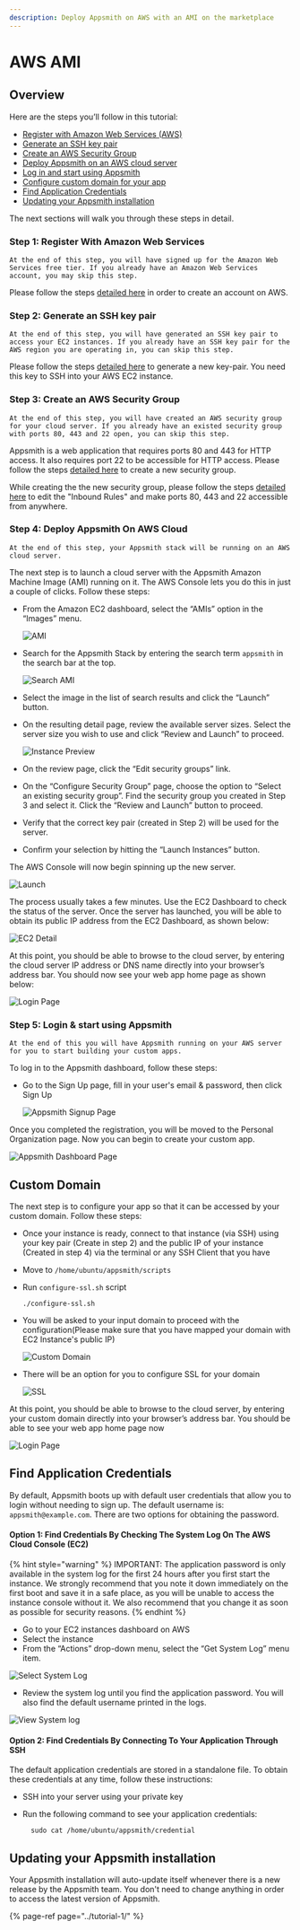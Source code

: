 ```yaml
---
description: Deploy Appsmith on AWS with an AMI on the marketplace
---
```


# AWS AMI

## Overview

Here are the steps you’ll follow in this tutorial:

* [Register with Amazon Web Services \(AWS\)](aws-ami.md#step-1-register-with-amazon-web-services)
* [Generate an SSH key pair](aws-ami.md#step-2-generate-an-ssh-key-pair)
* [Create an AWS Security Group](aws-ami.md#step-3-create-an-aws-security-group)
* [Deploy Appsmith on an AWS cloud server](aws-ami.md#step-4-deploy-appsmith-on-aws-cloud)
* [Log in and start using Appsmith](aws-ami.md#step-5-login-and-start-using-appsmith)
* [Configure custom domain for your app](aws-ami.md#step-6-configure-custom-domain-for-your-app)
* [Find Application Credentials](aws-ami.md#step-7-find-application-credentials)
* [Updating your Appsmith installation](aws-ami.md#step-8-updating-your-appsmith-installation)

The next sections will walk you through these steps in detail.

### Step 1: Register With Amazon Web Services

```text
At the end of this step, you will have signed up for the Amazon Web Services free tier. If you already have an Amazon Web Services account, you may skip this step.
```

Please follow the steps [detailed here](https://aws.amazon.com/premiumsupport/knowledge-center/create-and-activate-aws-account/) in order to create an account on AWS.

### Step 2: Generate an SSH key pair

```text
At the end of this step, you will have generated an SSH key pair to access your EC2 instances. If you already have an SSH key pair for the AWS region you are operating in, you can skip this step.
```

Please follow the steps [detailed here](https://docs.aws.amazon.com/AWSEC2/latest/UserGuide/ec2-key-pairs.html#having-ec2-create-your-key-pair) to generate a new key-pair. You need this key to SSH into your AWS EC2 instance.

### Step 3: Create an AWS Security Group

```text
At the end of this step, you will have created an AWS security group for your cloud server. If you already have an existed security group with ports 80, 443 and 22 open, you can skip this step.
```

Appsmith is a web application that requires ports 80 and 443 for HTTP access. It also requires port 22 to be accessible for HTTP access. Please follow the steps [detailed here](https://docs.aws.amazon.com/AWSEC2/latest/UserGuide/working-with-security-groups.html#creating-security-group) to create a new security group.

While creating the the new security group, please follow the steps [detailed here](https://docs.aws.amazon.com/AWSEC2/latest/UserGuide/working-with-security-groups.html#adding-security-group-rule) to edit the "Inbound Rules" and make ports 80, 443 and 22 accessible from anywhere.

### Step 4: Deploy Appsmith On AWS Cloud

```text
At the end of this step, your Appsmith stack will be running on an AWS cloud server.
```

The next step is to launch a cloud server with the Appsmith Amazon Machine Image \(AMI\) running on it. The AWS Console lets you do this in just a couple of clicks. Follow these steps:

* From the Amazon EC2 dashboard, select the “AMIs” option in the “Images” menu.

  ![AMI](../../.gitbook/assets/aws-AMI.png)

* Search for the Appsmith Stack by entering the search term `appsmith` in the search bar at the top.

  ![Search AMI](../../.gitbook/assets/aws-search-ami.png)

* Select the image in the list of search results and click the “Launch” button.
* On the resulting detail page, review the available server sizes. Select the server size you wish to use and click “Review and Launch” to proceed.

  ![Instance Preview](../../.gitbook/assets/aws-preview.png)

* On the review page, click the “Edit security groups” link.
* On the “Configure Security Group” page, choose the option to “Select an existing security group”. Find the security group you created in Step 3 and select it. Click the “Review and Launch” button to proceed.
* Verify that the correct key pair \(created in Step 2\) will be used for the server.
* Confirm your selection by hitting the “Launch Instances” button.

The AWS Console will now begin spinning up the new server.

![Launch](../../.gitbook/assets/aws-launch.png)

The process usually takes a few minutes. Use the EC2 Dashboard to check the status of the server. Once the server has launched, you will be able to obtain its public IP address from the EC2 Dashboard, as shown below:

![EC2 Detail](../../.gitbook/assets/aws-ec2-detail.png)

At this point, you should be able to browse to the cloud server, by entering the cloud server IP address or DNS name directly into your browser’s address bar. You should now see your web app home page as shown below:

![Login Page](../../.gitbook/assets/aws-login-page.png)

### Step 5: Login & start using Appsmith

```text
At the end of this you will have Appsmith running on your AWS server for you to start building your custom apps.
```

To log in to the Appsmith dashboard, follow these steps:

* Go to the Sign Up page, fill in your user's email & password, then click Sign Up

  ![Appsmith Signup Page](../../.gitbook/assets/aws-appsmith_signup.png)

Once you completed the registration, you will be moved to the Personal Organization page. Now you can begin to create your custom app.

![Appsmith Dashboard Page](../../.gitbook/assets/aws-appsmith_dashboard.png)

## Custom Domain

The next step is to configure your app so that it can be accessed by your custom domain. Follow these steps:

* Once your instance is ready, connect to that instance \(via SSH\) using your key pair \(Create in step 2\) and the public IP of your instance \(Created in step 4\) via the terminal or any SSH Client that you have
* Move to `/home/ubuntu/appsmith/scripts`
* Run `configure-ssl.sh` script

  ```text
  ./configure-ssl.sh
  ```

* You will be asked to your input domain to proceed with the configuration\(Please make sure that you have mapped your domain with EC2 Instance's public IP\)

  ![Custom Domain](../../.gitbook/assets/aws-custom-domain.png)

* There will be an option for you to configure SSL for your domain

  ![SSL](../../.gitbook/assets/aws-ssl.png)

At this point, you should be able to browse to the cloud server, by entering your custom domain directly into your browser’s address bar. You should be able to see your web app home page now

![Login Page](../../.gitbook/assets/aws-login-page.png)

## Find Application Credentials

By default, Appsmith boots up with default user credentials that allow you to login without needing to sign up. The default username is: `appsmith@example.com`. There are two options for obtaining the password.

#### Option 1: Find Credentials By Checking The System Log On The AWS Cloud Console \(EC2\)

{% hint style="warning" %}
IMPORTANT: The application password is only available in the system log for the first 24 hours after you first start the instance. We strongly recommend that you note it down immediately on the first boot and save it in a safe place, as you will be unable to access the instance console without it. We also recommend that you change it as soon as possible for security reasons.
{% endhint %}

* Go to your EC2 instances dashboard on AWS
* Select the instance
* From the “Actions” drop-down menu, select the “Get System Log” menu item.

![Select System Log](../../.gitbook/assets/aws-select-system-log.png)

* Review the system log until you find the application password. You will also find the default username printed in the logs.

![View System log](../../.gitbook/assets/aws-system-log.png)

#### Option 2: Find Credentials By Connecting To Your Application Through SSH

The default application credentials are stored in a standalone file. To obtain these credentials at any time, follow these instructions:

* SSH into your server using your private key
* Run the following command to see your application credentials:

  ```text
    sudo cat /home/ubuntu/appsmith/credential
  ```

## Updating your Appsmith installation

Your Appsmith installation will auto-update itself whenever there is a new release by the Appsmith team. You don't need to change anything in order to access the latest version of Appsmith.

{% page-ref page="../tutorial-1/" %}

